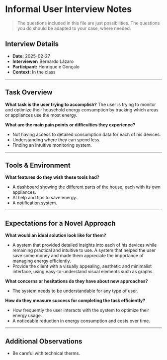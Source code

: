 # Informal User Interview Notes 

> 	The questions included in this file are just possibilities. The questions you do should be adapted to your case, where needed.

## Interview Details 
- **Date:** 2025-02-27
- **Interviewer:** Bernardo Lázaro
- **Participant:** Henrique e Gonçalo
- **Context:** In the class
- --- 
## Task Overview 

 **What task is the user trying to accomplish?** 
The user is trying to monitor and optimize their household energy consumption by tracking which areas or appliances use the most energy.

**What are the main pain points or difficulties they experience?** 
- Not having access to detailed consumption data for each of his devices.  
- Understanding where they can spend less.
- Finding an intuitive monitoring system.

---- 
## Tools & Environment 

**What features do they wish these tools had?** 
- A dashboard showing the different parts of the house, each with its own appliances.
- AI help and tips to save energy.
- A notification system.
---
## Expectations for a Novel Approach 

**What would an ideal solution look like for them?** 
- A system that provided detailed insights into each of his devices while remaining practical and intuitive to use. A system that helped the user save some money and made them appreciate the importance of managing energy efficiently.
- Provide the client with a visually appealing, aesthetic and minimalist interface, using easy-to-understand visual elements such as graphs.

**What concerns or hesitations do they have about new approaches?** 
- The system needs to be understandable for any type of user. 

**How do they measure success for completing the task efficiently?** 
- How frequently the user interacts with the system to optimize their energy usage.
- A noticeable reduction in energy consumption and costs over time.

--- 
## Additional Observations 
- Be careful with technical therms.
